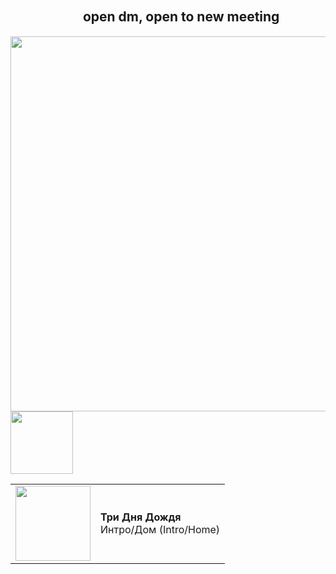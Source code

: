 ## ㅤㅤㅤㅤㅤㅤopen dm, open to new meeting
<img src="https://github.com/user-attachments/assets/a15182ba-c50b-42ff-817f-127b00481bd2" width="600"/>



<img src="https://media1.tenor.com/m/AZObJX7juUoAAAAC/kaeya-genshin-impact.gif" width="100"/> 
<table>
  <tr>
    <td>
      <a href="https://youtu.be/qhks0X0EWsc">
        <img src="https://images.genius.com/c13380b32fb9d759ea73abf5555a4978.1000x1000x1.png" width="120">
      </a>
    </td>
    <td>
      <strong>Три Дня Дождя</strong><br>
       Интро/Дом (Intro/Home)
    </td>
  </tr>
</table>
